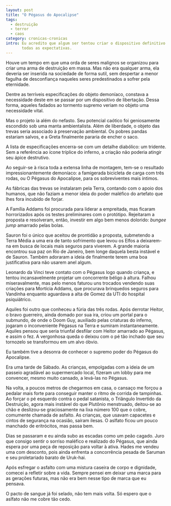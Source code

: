 ```yaml
---
layout: post
title: "O Pégasus do Apocalipse"
tags:
  - destruição
  - terror
  - caos
category: cronicas-cronicas
intro: Eu acredito que algum ser tentou criar o dispositivo definitivo do caos, e excedeu
       todas as expectativas.
---
```


Houve um tempo em que uma orda de seres malignos se organizou para criar uma arma de destruição em
massa. Mas não era qualquer arma, ela deveria ser inserida na sociedade de forma sutil, sem
despertar a menor fagulha de desconfiança naqueles seres predestinados a sofrer pela eternidade.

Dentre as terríveis especificações do objeto demoníaco, constava a necessidade deste em se passar
por um dispositivo de libertação. Dessa forma, aqueles fadados ao tormento supremo veriam no objeto
uma necessidade vital.

Mas o projeto ia além do nefasto. Seu potencial caótico foi geniosamente escondido sob uma manta
ambientalista. Além de liberdade, o objeto das trevas seria associado à preservação ambiental. Os
pobres pandas estariam salvos, e a Greta finalmente pararia de encher o saco.

A lista de especificações encerra-se com um detalhe diabólico: um tridente. Sem a referência ao
ícone tríplice do inferno, a criação não poderia atingir seu ápice destrutivo.

Ao seguir-se à risca toda a extensa linha de montagem, tem-se o resultado impressionantemente
demoníaco: a famigerada bicicleta de carga com três rodas, ou O Pégasus do Apocalipse, para os
sobreviventes mais íntimos.

As fábricas das trevas se instalaram pela Terra, contando com o apoio dos humanos, que não faziam
a menor ideia do poder maléfico do artefato que lhes fora incubido de forjar.

A Família Addams foi procurada para liderar a empreitada, mas ficaram horrorizados após os testes
preliminares com o protótipo. Rejeitaram a proposta e resolveram, então, investir em algo bem menos
dolorido: *bungee jump* amarrado pelas bolas.

Sauron foi o único que aceitou de prontidão a proposta, submetendo a Terra Média a uma era de tanto
sofrimento que levou os Elfos a deixarem-na em busca de locais mais seguros para viverem. A grande
maioria encontrou sua paz on Rio de Janeiro, bem longe daquela besta instável e de Sauron. Também
adoraram a ideia de finalmente terem uma boa justificativa para não usarem anel algum.

Leonardo da Vinci teve contato com o Pégasus logo quando criança, e tentou incansavelmente projetar
um concorrente béligo à altura. Falhou miseravalmente, mas pelo menos faturou uns trocados vendendo
suas criações para Mortícia Addams, que procurava brinquedos seguros para Vandinha enquanto
aguardava a alta de Gomez da UTI do hospital psiquiátrico.

Aquiles foi outro que conheceu a fúria das três rodas. Após derrotar Heitor, o bravo guerreiro,
ainda domado por sua ira, criou um portal para o submundo, de onde o Doom Guy, auxiliado pelas
criaturas do inferno, jogaram o inconveniente Pégasus na Terra e sumiram instantaneamente. Aquiles
pensou que seria triunfal desfilar com Heitor amarrado ao Pégasus, e assim o fez. A vergonhosa queda
o deixou com o pé tão inchado que seu tornozelo se transformou em um alvo óbvio.

Eu também tive a desonra de conhecer o supremo poder do Pégasus do Apocalipse.

Era uma tarde de Sábado. As crianças, empolgadas com a ideia de um passeio agradável ao supermercado
local, fizeram um lobby para me convencer, mesmo muito cansado, a levá-las no Pégasus.

Na volta, a poucos metros de chegarmos em casa, o cansaço me forçou a pedalar mais forte para
conseguir manter o ritmo de corrida de tampinhas. Ao forçar o pé esquerdo contra o pedal satanista,
o Triângulo Invertido da Destruição, agora mais instável do que Plutônio menstruado, deitou-se ao
chão e deslizou-se graciosamente na lixa número 100 que o cobre, comumente chamada de asfalto. As
crianças, que usavam capacetes e cintos de segurança na ocasião, saíram ilesas. O aslfato ficou um
pouco manchado de eritrócitos, mas passa bem.

Dias se passaram e eu ainda subo as escadas como um peão cagado. Juro que consigo sentir o sorriso
maléfico e realizado do Pégasus, que ainda espera por uma peça de reposição para voltar à ativa.
Hades me vendeu uma com desconto, pois ainda enfrenta a concorrência pesada de Saruman e seu
proletariado barato de Uruk-hai.

Após esfregar o asfalto com uma mistura caseira de corpo e dignidade, comecei a refletir sobre a
vida. Sempre pensei em deixar uma marca para as gerações futuras, mas não era bem nesse tipo de
marca que eu pensava.

O pacto de sangue já foi selado, não tem mais volta. Só espero que o aslfato não me cobre tão cedo.

